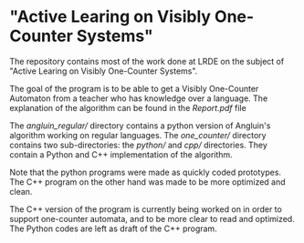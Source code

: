
# "Active Learing on Visibly One-Counter Systems"

The repository contains most of the work done at LRDE on the subject of "Active Learing on Visibly One-Counter Systems".

The goal of the program is to be able to get a Visibly One-Counter Automaton from a teacher who has knowledge over a language. The explanation of the algorithm can be found in the *Report.pdf* file

The *angluin_regular/* directory contains a python version of Angluin's algorithm working on regular languages.
The *one_counter/* directory contains two sub-directories: the *python/* and *cpp/* directories. They contain a Python and C++ implementation of the algorithm.

Note that the python programs were made as quickly coded prototypes. The C++ program on the other hand was made to be more optimized and clean.

The C++ version of the program is currently being worked on in order to support one-counter automata, and to be more clear to read and optimized.
The Python codes are left as draft of the C++ program.
